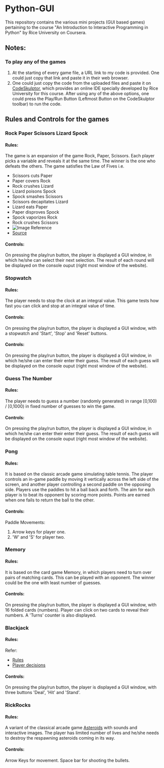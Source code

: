 # Python-GUI
This repository contains the various mini projects (GUI based games) pertaining to the course "An Introduction to Interactive Programming in Python" by Rice University on Coursera.

## Notes:

### To play any of the games
1. At the starting of every game file, a URL link to my code is provided. One could just copy that link and paste it in their web browser.
2. One could just copy the code from the uploaded files and paste it on [CodeSkulptor](http://www.codeskulptor.org/), which provides an online IDE specially developed by Rice University for this course.
After using any of the above options, one could press the Play/Run Button (Leftmost Button on the CodeSkulptor toolbar) to run the code.

## Rules and Controls for the games

### Rock Paper Scissors Lizard Spock
#### Rules: 
The game is an expansion of the game Rock, Paper, Scissors. Each player picks a variable and reveals it at the same time. The winner is the one who defeats the others. 
The game satisfies the Law of Fives i.e.

* Scissors cuts Paper
* Paper covers Rock
* Rock crushes Lizard
* Lizard poisons Spock
* Spock smashes Scissors
* Scissors decapitates Lizard
* Lizard eats Paper
* Paper disproves Spock
* Spock vaporizes Rock
* Rock crushes Scissors
* ![Image Reference](http://www.samkass.com/theories/RPSSL.gif)
* [Source](http://www.samkass.com/theories/RPSSL.html)


#### Controls:
On pressing the play/run button, the player is displayed a GUI window, in which he/she can select their next selection. The result of each round will be displayed on the console ouput (right most window of the website).

### Stopwatch
#### Rules:
The player needs to stop the clock at an integral value. This game tests how fast you can click and stop at an integral value of time. 

#### Controls:
On pressing the play/run button, the player is displayed a GUI window, with a stopwatch and 'Start', 'Stop' and 'Reset' buttons.

#### Controls:
On pressing the play/run button, the player is displayed a GUI window, in which he/she can enter their enter their guess. The result of each guess will be displayed on the console ouput (right most window of the website).

### Guess The Number
#### Rules:
The player needs to guess a number (randomly generated) in range [0,100) / [0,1000) in fixed number of guesses to win the game.

#### Controls:
On pressing the play/run button, the player is displayed a GUI window, in which he/she can enter their enter their guess. The result of each guess will be displayed on the console ouput (right most window of the website).

### Pong
#### Rules:
It is based on the classic arcade game simulating table tennis. The player controls an in-game paddle by moving it vertically across the left side of the screen, and another player controlling a second paddle on the opposing side. Players use the paddles to hit a ball back and forth. The aim for each player is to beat its opponent by scoring more points. Points are earned when one fails to return the ball to the other.

#### Controls:
Paddle Movements:
1. Arrow keys for player one.
2. 'W' and 'S' for player two.

### Memory
#### Rules:
It is based  on  the  card  game Memory,  in  which  players  need  to  turn  over  pairs  of matching cards. This can be played with an opponent. The winner could be the one with least number of guesses.

#### Controls:
On pressing the play/run button, the player is displayed a GUI window, with 16 folded cards (numbers). Player can click on two cards to reveal their numbers. A 'Turns' counter is also displayed.

### Blackjack
#### Rules:
Refer:
* [Rules](https://en.wikipedia.org/wiki/Blackjack#Rules_of_play_at_casinos)
* [Player decisions](https://en.wikipedia.org/wiki/Blackjack#Player_decisions)

#### Controls:
On pressing the play/run button, the player is displayed a GUI window, with three buttons 'Deal', 'Hit' and 'Stand'.

### RickRocks
#### Rules:
A variant of the classical arcade game [Asteroids](https://en.wikipedia.org/wiki/Asteroids_(video_game)) with sounds and interactive images. The player has limited number of lives and he/she needs to destroy the respawning asteroids coming in its way.

#### Controls:
Arrow Keys for movement. Space bar for shooting the bullets.
